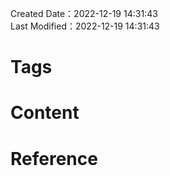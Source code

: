 Created Date：2022-12-19 14:31:43  
Last Modified：2022-12-19 14:31:43

# Tags

# Content

# Reference
